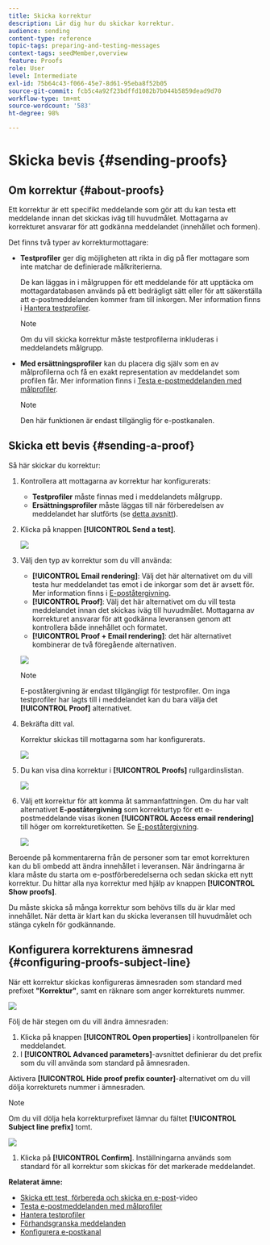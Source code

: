 ```yaml
---
title: Skicka korrektur
description: Lär dig hur du skickar korrektur.
audience: sending
content-type: reference
topic-tags: preparing-and-testing-messages
context-tags: seedMember,overview
feature: Proofs
role: User
level: Intermediate
exl-id: 75b64c43-f066-45e7-8d61-95eba8f52b05
source-git-commit: fcb5c4a92f23bdffd1082b7b044b5859dead9d70
workflow-type: tm+mt
source-wordcount: '583'
ht-degree: 98%

---
```


# Skicka bevis {#sending-proofs}

## Om korrektur {#about-proofs}

Ett korrektur är ett specifikt meddelande som gör att du kan testa ett meddelande innan det skickas iväg till huvudmålet. Mottagarna av korrekturet ansvarar för att godkänna meddelandet (innehållet och formen).

Det finns två typer av korrekturmottagare:

* **Testprofiler** ger dig möjligheten att rikta in dig på fler mottagare som inte matchar de definierade målkriterierna.

  De kan läggas in i målgruppen för ett meddelande för att upptäcka om mottagardatabasen används på ett bedrägligt sätt eller för att säkerställa att e-postmeddelanden kommer fram till inkorgen. Mer information finns i [Hantera testprofiler](../../audiences/using/managing-test-profiles.md).

  >[!NOTE]
  >
  >Om du vill skicka korrektur måste testprofilerna inkluderas i meddelandets målgrupp.

* **Med ersättningsprofiler** kan du placera dig själv som en av målprofilerna och få en exakt representation av meddelandet som profilen får. Mer information finns i [Testa e-postmeddelanden med målprofiler](../../sending/using/testing-messages-using-target.md).

  >[!NOTE]
  >
  >Den här funktionen är endast tillgänglig för e-postkanalen.

## Skicka ett bevis {#sending-a-proof}

Så här skickar du korrektur:

1. Kontrollera att mottagarna av korrektur har konfigurerats:
   * **Testprofiler** måste finnas med i meddelandets målgrupp.
   * **Ersättningsprofiler** måste läggas till när förberedelsen av meddelandet har slutförts (se [detta avsnitt](../../sending/using/testing-messages-using-target.md)).

1. Klicka på knappen **[!UICONTROL Send a test]**.

   ![](assets/bat_select.png)

1. Välj den typ av korrektur som du vill använda:

   * **[!UICONTROL Email rendering]**: Välj det här alternativet om du vill testa hur meddelandet tas emot i de inkorgar som det är avsett för. Mer information finns i [E-poståtergivning](../../sending/using/email-rendering.md).
   * **[!UICONTROL Proof]**: Välj det här alternativet om du vill testa meddelandet innan det skickas iväg till huvudmålet. Mottagarna av korrekturet ansvarar för att godkänna leveransen genom att kontrollera både innehållet och formatet.
   * **[!UICONTROL Proof + Email rendering]**: det här alternativet kombinerar de två föregående alternativen.

   ![](assets/bat_select1.png)

   >[!NOTE]
   >
   >E-poståtergivning är endast tillgängligt för testprofiler. Om inga testprofiler har lagts till i meddelandet kan du bara välja det **[!UICONTROL Proof]** alternativet.

1. Bekräfta ditt val.

   Korrektur skickas till mottagarna som har konfigurerats.

   ![](assets/bat_select2.png)

1. Du kan visa dina korrektur i **[!UICONTROL Proofs]** rullgardinslistan.

   ![](assets/bat_view.png)

1. Välj ett korrektur för att komma åt sammanfattningen. Om du har valt alternativet **E-poståtergivning** som korrekturtyp för ett e-postmeddelande visas ikonen **[!UICONTROL Access email rendering]** till höger om korrekturetiketten. Se [E-poståtergivning](../../sending/using/email-rendering.md).

   ![](assets/bat_view2.png)

Beroende på kommentarerna från de personer som tar emot korrekturen kan du bli ombedd att ändra innehållet i leveransen. När ändringarna är klara måste du starta om e-postförberedelserna och sedan skicka ett nytt korrektur. Du hittar alla nya korrektur med hjälp av knappen **[!UICONTROL Show proofs]**.

Du måste skicka så många korrektur som behövs tills du är klar med innehållet. När detta är klart kan du skicka leveransen till huvudmålet och stänga cykeln för godkännande.

## Konfigurera korrekturens ämnesrad {#configuring-proofs-subject-line}

När ett korrektur skickas konfigureras ämnesraden som standard med prefixet **&quot;Korrektur&quot;**, samt en räknare som anger korrekturets nummer.

![](assets/proof-prefix.png)

Följ de här stegen om du vill ändra ämnesraden:

1. Klicka på knappen **[!UICONTROL Open properties]** i kontrollpanelen för meddelandet.
1. I **[!UICONTROL Advanced parameters]**-avsnittet definierar du det prefix som du vill använda som standard på ämnesraden.

Aktivera **[!UICONTROL Hide proof prefix counter]**-alternativet om du vill dölja korrekturets nummer i ämnesraden.

>[!NOTE]
>
>Om du vill dölja hela korrekturprefixet lämnar du fältet **[!UICONTROL Subject line prefix]** tomt.

![](assets/proof-prefix-configuration.png)

1. Klicka på **[!UICONTROL Confirm]**. Inställningarna används som standard för all korrektur som skickas för det markerade meddelandet.

**Relaterat ämne:**

* [Skicka ett test, förbereda och skicka en e-post](../../sending/using/get-started-sending-messages.md#video)-video
* [Testa e-postmeddelanden med målprofiler](../../sending/using/testing-messages-using-target.md)
* [Hantera testprofiler](../../audiences/using/managing-test-profiles.md)
* [Förhandsgranska meddelanden](../../sending/using/previewing-messages.md)
* [Konfigurera e-postkanal](../../administration/using/configuring-email-channel.md)
